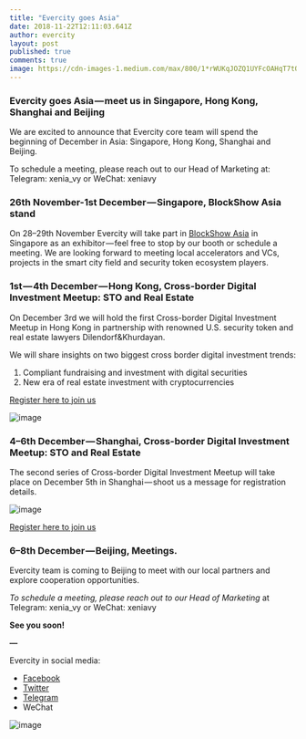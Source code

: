 ```yaml
---
title: "Evercity goes Asia"
date: 2018-11-22T12:11:03.641Z
author: evercity
layout: post
published: true
comments: true
image: https://cdn-images-1.medium.com/max/800/1*rWUKqJOZQ1UYFcOAHqT7tQ.jpeg
---
```


### **Evercity goes Asia — meet us in Singapore, Hong Kong, Shanghai and Beijing**

We are excited to announce that Evercity core team will spend the beginning of December in Asia: Singapore, Hong Kong, Shanghai and Beijing.

To schedule a meeting, please reach out to our Head of Marketing at: Telegram: xenia_vy or WeChat: xeniavy

### **26th November-1st December — Singapore, BlockShow Asia stand**

On 28–29th November Evercity will take part in [BlockShow Asia](https://blockshow.com/) in Singapore as an exhibitor — feel free to stop by our booth or schedule a meeting. We are looking forward to meeting local accelerators and VCs, projects in the smart city field and security token ecosystem players.

### **1st — 4th December — Hong Kong, Cross-border Digital Investment Meetup: STO and Real Estate**

On December 3rd we will hold the first Cross-border Digital Investment Meetup in Hong Kong in partnership with renowned U.S. security token and real estate lawyers Dilendorf&amp;Khurdayan.

We will share insights on two biggest cross border digital investment trends:

1.  Compliant fundraising and investment with digital securities
2.  New era of real estate investment with cryptocurrencies

[Register here to join us](https://www.eventbrite.com/e/cross-border-digital-investment-meetup-tickets-52907792632?aff=ebdssbdestsearch&amp;fbclid=IwAR2doQIjfX8Uhtqz9oeGRjAALXaVH69Cheg9d02M53fw-aMvXufW3I5IOyI)




![image](https://cdn-images-1.medium.com/max/800/1*IqiSnUndU49rDQr56O7gxQ.jpeg)



### **4–6th December — Shanghai, Cross-border Digital Investment Meetup: STO and Real Estate**

The second series of Cross-border Digital Investment Meetup will take place on December 5th in Shanghai — shoot us a message for registration details.




![image](https://cdn-images-1.medium.com/max/800/1*mcF9iO3jvWDghi8EAETr0w.jpeg)



[Register here to join us](https://www.eventbrite.com/e/cross-border-digital-investment-meet-up-shanghai-tickets-53004081635?aff=ebdssbdestsearch)

### **6–8th December — Beijing, Meetings.**

Evercity team is coming to Beijing to meet with our local partners and explore cooperation opportunities.

_To schedule a meeting, please reach out to our Head of Marketing_ at Telegram: xenia_vy or WeChat: xeniavy

**See you soon!**

**—**

Evercity in social media:

*   [Facebook](https://www.facebook.com/evercityeco/)
*   [Twitter](https://twitter.com/evercityeco)
*   [Telegram](https://t.me/evercity)
*   WeChat



![image](https://cdn-images-1.medium.com/max/600/1*RRV_vdx4WpoflYeBhwAX9Q.jpeg)
